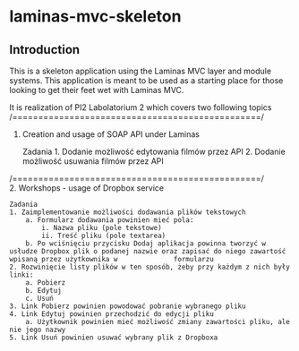 # laminas-mvc-skeleton

## Introduction

This is a skeleton application using the Laminas MVC layer and module
systems. This application is meant to be used as a starting place for those
looking to get their feet wet with Laminas MVC.

It is realization of PI2 Labolatorium 2 which covers two following topics
/================================================/
1. Creation and usage of SOAP API under Laminas

    Zadania
        1. Dodanie możliwość edytowania filmów przez API
        2. Dodanie możliwość usuwania filmów przez API

/================================================/  
2. Workshops - usage of Dropbox service

    Zadania
    1. Zaimplementowanie możliwości dodawania plików tekstowych
        a. Formularz dodawania powinien mieć pola:
            i. Nazwa pliku (pole tekstowe)
            ii. Treść pliku (pole textarea)
        b. Po wciśnięciu przycisku Dodaj aplikacja powinna tworzyć w usłudze Dropbox plik o podanej nazwie oraz zapisać do niego zawartość wpisaną przez użytkownika w              formularzu
    2. Rozwinięcie listy plików w ten sposób, żeby przy każdym z nich były linki:
        a. Pobierz
        b. Edytuj
        c. Usuń
    3. Link Pobierz powinien powodować pobranie wybranego pliku
    4. Link Edytuj powinien przechodzić do edycji pliku
        a. Użytkownik powinien mieć możliwość zmiany zawartości pliku, ale nie jego nazwy
    5. Link Usuń powinien usuwać wybrany plik z Dropboxa


